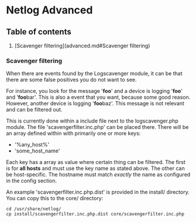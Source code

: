 # Netlog Advanced

## Table of contents

1. [Scavenger filtering](advanced.md#Scavenger filtering)


### Scavenger filtering

When there are events found by the Logscavenger module, it can be that there are
some false positives you do not want to see.

For instance, you look for the message '**foo**' and a device is logging '**foo**' and 
'**foo**bar'. This is also a event that you want, because some good reason. However, another 
device is logging '**foo**baz'. This message is not relevant and can be filtered out.

This is currently done within a include file next to the logscavenger.php module. The file
'scavengerfilter.inc.php' can be placed there. There will be an array defined within with 
primarily one or more keys:

* '%any_host%'
* 'some_host_name'

Each key has a array as value where certain thing can be filtered. The first is for **all hosts**
and must use the key name as stated above. The other can be host-specific. The hostname must
match _exactly_ the name as configured in the config section.

An example 'scavengerfilter.inc.php.dist' is provided in the install/ directory. You can copy
this to the core/ directory:

```shell
cd /usr/share/netlog/
cp install/scavengerfilter.inc.php.dist core/scavengerfilter.inc.php
```
